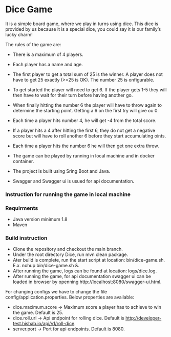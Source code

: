 # Dice Game
It is a simple board game, where we play in turns using dice. This dice is
provided by us because it is a special dice, you could say it is our family’s
lucky charm!

The rules of the game are:
* There is a maximum of 4 players.
* Each player has a name and age.
* The first player to get a total sum of 25 is the winner. A player does
not have to get 25 exactly (>=25 is OK). The number 25 is onfigurable.
* To get started the player will need to get 6. If the player gets 1-5 they
will then have to wait for their turn before having another go.
* When finally hitting the number 6 the player will have to throw again
to determine the starting point. Getting a 6 on the first try will give ou 0.
* Each time a player hits number 4, he will get -4 from the total score.
* If a player hits a 4 after hitting the first 6, they do not get a negative
score but will have to roll another 6 before they start accumulating oints.
* Each time a player hits the number 6 he will then get one extra throw.

* The game can be played by running in local machine and in docker container.
* The project is built using Sring Boot and Java. 
* Swagger and Swagger ui is usued for api documentation.

### Instruction for running the game in local machine ###
### Requirments ###
* Java version minimum 1.8
* Maven

### Build instruction ##
* Clone the repository and checkout the main branch.
* Under the root directory Dice, run mvn clean package.
* Ater build is complete, run the start script at location: bin/dice-game.sh. E.x. nohup bin/dice-game.sh &.
* After running the game, logs can be found at location: logs/dice.log.
* After running the game, for api documentation swagger ui can be loaded in browser by openning http://localhost:8080/swagger-ui.html.

For changing configs we have to change the file config/application.properties.
Below properties are available:
* dice.maximum.score -> Maximum score a player has to achieve to win the game. Default is 25.
* dice.roll.url -> Api endpoint for rolling dice. Default is http://developer-test.hishab.io/api/v1/roll-dice.
* server.port -> Port for api endpoints. Default is 8080.
